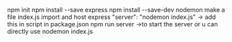 npm init 
npm install --save express
npm install --save-dev nodemon
make a file index.js
import and host express 
  "server": "nodemon index.js" -> add this in script in package.json 
   npm run server ->to start the server
   or u can directly use nodemon index.js
 